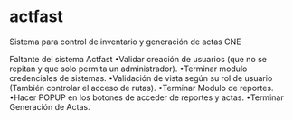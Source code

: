 # actfast
Sistema para control de inventario y generación de actas CNE 

Faltante del sistema Actfast
•Validar creación de usuarios (que no se repitan y que solo permita un administrador).
•Terminar modulo credenciales de sistemas.
•Validación de vista según su rol de usuario (También controlar el acceso de rutas).
•Terminar Modulo de reportes.
•Hacer POPUP en los botones de acceder de reportes y actas.
•Terminar Generación de Actas.
